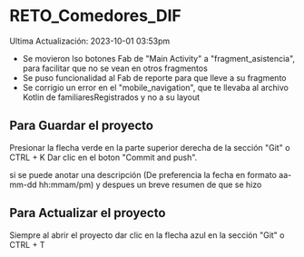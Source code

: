 # RETO_Comedores_DIF
Ultima Actualización: 2023-10-01 03:53pm
- Se movieron lso botones Fab de "Main Activity" a "fragment_asistencia", para facilitar que no se vean en otros fragmentos
- Se puso funcionalidad al Fab de reporte para que lleve a su fragmento
- Se corrigio un error en el "mobile_navigation", que te llevaba al archivo Kotlin de familiaresRegistrados y no a su layout

## Para Guardar el proyecto
Presionar la flecha verde en la parte superior derecha de la sección "Git" o CTRL + K
Dar clic en el boton "Commit and push".

si se puede anotar una descripción (De preferencia la fecha en formato aa-mm-dd hh:mmam/pm) 
y despues un breve resumen de que se hizo

## Para Actualizar el proyecto
Siempre al abrir el proyecto dar clic en la flecha azul en la sección "Git" o CTRL + T
